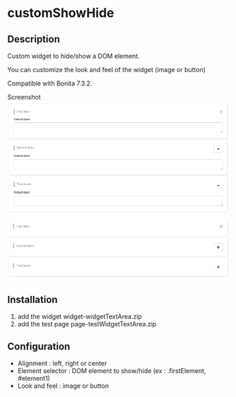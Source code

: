# customShowHide

## Description

Custom widget to hide/show a DOM element. 

You can customize the look and feel of the widget (image or button) 

Compatible with Bonita 7.3.2.

Screenshot<br/>
<img src="custom_showHide_show.png"/>
<img src="custom_showHide_hide.png"/>

## Installation 
1. add the widget widget-widgetTextArea.zip
2. add the test page page-testWidgetTextArea.zip

## Configuration

* Alignment : left, right or center
* Element selector : DOM element to show/hide (ex : .firstElement, #element1)
* Look and feel : image or button